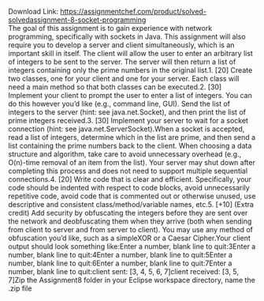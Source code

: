 Download Link: https://assignmentchef.com/product/solved-solvedassignment-8-socket-programming
<br>
The goal of this assignment is to gain experience with network programming, specifically with sockets in Java. This assignment will also require you to develop a server and client simultaneously, which is an important skill in itself. The client will allow the user to enter an arbitrary list of integers to be sent to the server. The server will then return a list of integers containing only the prime numbers in the original list.1. [20] Create two classes, one for your client and one for your server. Each class will need a main method so that both classes can be executed.2. [30] Implement your client to prompt the user to enter a list of integers. You can do this however you’d like (e.g., command line, GUI). Send the list of integers to the server (hint: see java.net.Socket), and then print the list of prime integers received.3. [30] Implement your server to wait for a socket connection (hint: see java.net.ServerSocket).When a socket is accepted, read a list of integers, determine which in the list are prime, and then send a list containing the prime numbers back to the client. When choosing a data structure and algorithm, take care to avoid unnecessary overhead (e.g., O(n)-time removal of an item from the list). Your server may shut down after completing this process and does not need to support multiple sequential connections.4. [20] Write code that is clear and efficient. Specifically, your code should be indented with respect to code blocks, avoid unnecessarily repetitive code, avoid code that is commented out or otherwise unused, use descriptive and consistent class/method/variable names, etc.5. [+10] (Extra credit) Add security by obfuscating the integers before they are sent over the network and deobfuscating them when they arrive (both when sending from client to server and from server to client). You may use any method of obfuscation you’d like, such as a simpleXOR or a Caesar Cipher.Your client output should look something like:Enter a number, blank line to quit:3Enter a number, blank line to quit:4Enter a number, blank line to quit:5Enter a number, blank line to quit:6Enter a number, blank line to quit:7Enter a number, blank line to quit:client sent: [3, 4, 5, 6, 7]client received: [3, 5, 7]Zip the Assignment8 folder in your Eclipse workspace directory, name the .zip file